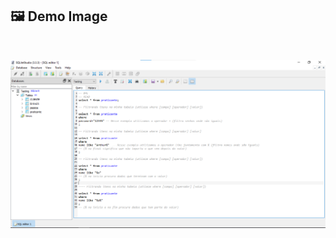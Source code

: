 ## 🖼 Demo Image 

<br>

![03](https://github.com/ArthurEstevan/Entra21_Class_Relational_Bank/blob/main/Class_02/03-DML-Filtrar-Praticante-Like/3.png)
